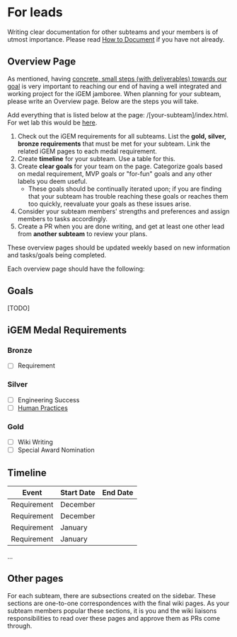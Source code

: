 # For leads

<!-- toc -->

Writing clear documentation for other subteams and your members is of utmost importance. Please read [How to Document](index.md) if you have not already.

## Overview Page

As mentioned, having [concrete, small steps (with deliverables) towards our goal](../index.md#concrete-small-steps-with-deliverables-towards-our-goal) is very important to reaching our end of having a well integrated and working project for the iGEM jamboree. When planning for your subteam, please write an Overview page. Below are the steps you will take.

Add everything that is listed below at the page: /[your-subteam]/index.html. For wet lab this would be [here](../wet-lab/index.md).

1. Check out the iGEM requirements for all subteams. List the **gold, silver, bronze requirements** that must be met for your subteam. Link the related iGEM pages to each medal requirement.
2. Create **timeline** for your subteam. Use a table for this.
3. Create **clear goals** for your team on the page. Categorize goals based on medal requirement, MVP goals or "for-fun" goals and any other labels you deem useful.
   - These goals should be continually iterated upon; if you are finding that your subteam has trouble reaching these goals or reaches them too quickly, reevaluate your goals as these issues arise.
4. Consider your subteam members' strengths and preferences and assign members to tasks accordingly.
5. Create a PR when you are done writing, and get at least one other lead from **another subteam** to review your plans.

These overview pages should be updated weekly based on new information and tasks/goals being completed.

Each overview page should have the following:

## Goals

[TODO]

## iGEM Medal Requirements

### Bronze

- [ ] Requirement

### Silver

- [ ] Engineering Success
- [ ] [Human Practices](../human-practices/index.md)

### Gold

- [ ] Wiki Writing
- [ ] Special Award Nomination

## Timeline

| Event       | Start Date | End Date |
| ----------- | ---------- | -------- |
| Requirement | December   |          |
| Requirement | December   |          |
| Requirement | January    |          |
| Requirement | January    |          |

...


## Other pages
For each subteam, there are subsections created on the sidebar. These sections are one-to-one correspondences with the final wiki pages. As your subteam members popular these sections, it is you and the wiki liaisons responsibilities to read over these pages and approve them as PRs come through. 